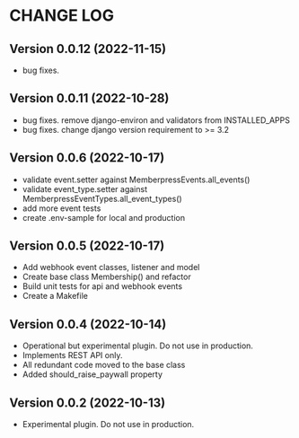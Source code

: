 # CHANGE LOG

## Version 0.0.12 (2022-11-15)

- bug fixes.

## Version 0.0.11 (2022-10-28)

- bug fixes. remove django-environ and validators from INSTALLED_APPS
- bug fixes. change django version requirement to >= 3.2

## Version 0.0.6 (2022-10-17)

- validate event.setter against MemberpressEvents.all_events()
- validate event_type.setter against MemberpressEventTypes.all_event_types()
- add more event tests
- create .env-sample for local and production

## Version 0.0.5 (2022-10-17)

- Add webhook event classes, listener and model
- Create base class Membership() and refactor
- Build unit tests for api and webhook events
- Create a Makefile

## Version 0.0.4 (2022-10-14)

- Operational but experimental plugin. Do not use in production.
- Implements REST API only.
- All redundant code moved to the base class
- Added should_raise_paywall property

## Version 0.0.2 (2022-10-13)

- Experimental plugin. Do not use in production.
